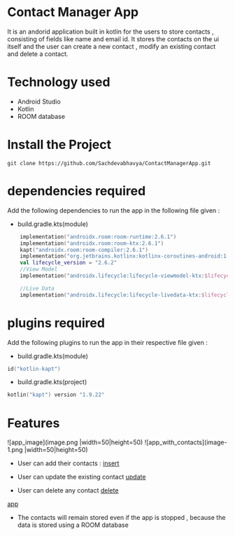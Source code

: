 # Contact Manager App

It is an andorid application built in kotlin for the users to store contacts , consisting of fields like name and email id. It stores the contacts on the ui itself and the user can create a new contact , modify an existing contact and delete a contact.

# Technology used

- Android Studio
- Kotlin
- ROOM database

# Install the Project

```git
git clone https://github.com/Sachdevabhavya/ContactManagerApp.git
```

# dependencies required

Add the following dependencies to run the app in the following file given :

- build.gradle.kts(module)

```kt
    implementation("androidx.room:room-runtime:2.6.1")
    implementation("androidx.room:room-ktx:2.6.1")
    kapt("androidx.room:room-compiler:2.6.1")
    implementation("org.jetbrains.kotlinx:kotlinx-coroutines-android:1.7.1")
    val lifecycle_version = "2.6.2"
    //View Model
    implementation("androidx.lifecycle:lifecycle-viewmodel-ktx:$lifecycle_version")

    //Live Data
    implementation("androidx.lifecycle:lifecycle-livedata-ktx:$lifecycle_version")
```

# plugins required

Add the following plugins to run the app in their respective file given :

- build.gradle.kts(module)

```kt
id("kotlin-kapt")
```

- build.gradle.kts(project)

```kt
kotlin("kapt") version "1.9.22"
```

# Features

![app_image](image.png |width=50|height=50) ![app_with_contacts](image-1.png |width=50|height=50)

- User can add their contacts :
  [insert](insert.webm)

- User can update the existing contact
  [update](update.webm)

- User can delete any contact
  [delete](delete.webm)

[app](app.webm)

- The contacts will remain stored even if the app is stopped , because the data is stored using a ROOM database

